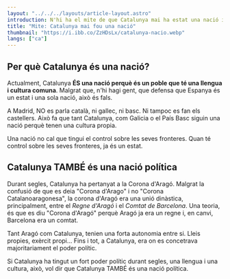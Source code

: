 ```yaml
---
layout: "../../../layouts/article-layout.astro"
introduction: N'hi ha el mite de que Catalunya mai ha estat una nació i sempre ha estat subjecte a Espanya o a Castella. Això no és cert.
title: "Mite: Catalunya mai fou una nació"
thumbnail: "https://i.ibb.co/ZzHDsLx/catalunya-nacio.webp"
langs: ["ca"]
---
```


## Per què Catalunya és una nació?

Actualment, Catalunya **ÉS una nació perquè és un poble que té una llengua i cultura comuna**. Malgrat que, n'hi hagi gent, que defensa que Espanya és un estat i una sola nació, això és fals.

A Madrid, NO es parla català, ni gallec, ni basc. Ni tampoc es fan els castellers. Això fa que tant Catalunya, com Galicia o el País Basc siguin una nació perquè tenen una cultura propia.

Una nació no cal que tingui el control sobre les seves fronteres. Quan té control sobre les seves fronteres, ja és un estat.

## Catalunya TAMBÉ és una nació política

Durant segles, Catalunya ha pertanyat a la Corona d'Aragó. Malgrat la confusió de que es deia "Corona d'Arago" i no "Corona Catalanoaragonesa", la corona d'Aragó era una unió dinàstica, principalment, entre el _Regne d'Aragó_ i el _Comtat de Barcelona_. Una teoria, és que es diu "Corona d'Aragó" perquè Aragó ja era un regne i, en canvi, Barcelona era un comtat.

Tant Aragó com Catalunya, tenien una forta autonomia entre si. Lleis propies, exèrcit propi...
Fins i tot, a Catalunya, era on es concetrava majoritariament el poder polític.

Si Catalunya ha tingut un fort poder polític durant segles, una llengua i una cultura, això, vol dir que Catalunya TAMBÉ és una nació política.
